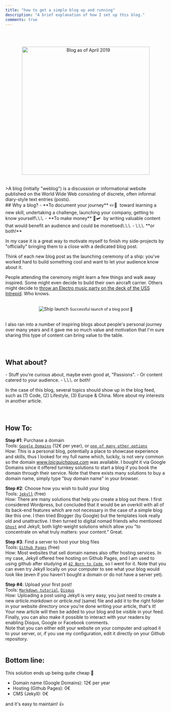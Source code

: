 ```yaml
---
title: "how to get a simple blog up and running"
description: "A brief explanation of how I set up this blog."
comments: true
---
```

<br><br>
<center>
    <img class="img-post" src="{{ site.baseurl }}/images/blog-howto.png" alt="Blog as of April 2019" height="auto" width="400">
</center>  
<br><br>
>A blog (initially "weblog") is a discussion or informational website published on the World Wide Web consisting of discrete, often informal diary-style text entries (posts).  

<br>
## Why a blog?
<span/>
- **To document your journey**  ✏️📕  
&nbsp;toward learning a new skill, undertaking a challenge, launching your company, getting to know yourself\.\.\.  
- **To make money**  💸🛩  
&nbsp;by writing valuable content that would benefit an audience and could be monetised\.\.\.  
- \.\.\. **or both!**  

In my case it is a great way to motivate myself to finish my side-projects by "officially" bringing them to a close with a dedicated blog post. 

Think of each new blog post as the launching ceremony of a ship: you've worked hard to build something cool and want to let your audience know about it.  

People attending the ceremony might learn a few things and walk away inspired. Some might even decide to build their own aircraft carrier. Others might decide to [throw an Electro music party on the deck of the USS Intrepid](https://www.facebook.com/events/2216781245302819/). Who knows.

<br>
<center>
    <img src="https://media.giphy.com/media/XrOxNVQeqAKJy/giphy.gif" alt="Ship launch"/>
    <span style="font-size: 12px;">Successful launch of a blog post 🍾</span>
</center>  
<br>

I also ran into a number of inspiring blogs about people's personal journey over many years and it gave me so much value and motivation that I'm sure sharing this type of content can bring value to the table.  
<br><br>

## What about?
<span/>
- Stuff you're curious about, maybe even good at, "Passions".  
- Or content catered to your audience.  
- \.\.\. or both!  

In the case of this blog, several topics should show up in the blog feed, such as (1) Code, (2) Lifestyle, (3) Europe & China. More about my interests in another article.  
<br><br>

## How To:  

**Step #1**: Purchase a domain  
Tools: [`Google Domains`](https://domains.google) (12€ per year), or [`one of many other options`](https://www.google.com/search?q=buy+domain+name)  
How: This is a personal blog, potentially a place to showcase experience and skills, thus I looked for my full name which, luckily, is not very common so the domain _www.loicguichaoua.com_ was available. I bought it via Google Domains since it offered turnkey solutions to start a blog if you book the domain through their service. Note that there exists many solutions to buy a domain name, simply type "buy domain name" in your browser.  

**Step #2**: Choose how you wish to build your blog  
Tools: [`Jekyll`](https://jekyllrb.com/) (free)  
How: There are many solutions that help you create a blog out there. I first considered Wordpress, but concluded that it would be an overkill with all of its back-end features which are not necessary in the case of a simple blog like this one. I then tried Blogger (by Google) but the templates look really old and unattractive. I then turned to digital nomad friends who mentioned [`Ghost`](https://ghost.org/) and Jekyll, both light-weight solutions which allow you "to concentrate on what truly matters: your content." Great.  

**Step #3**: Find a server to host your blog files  
Tools: [`Github Pages`](https://pages.github.com) (free)  
How: Most websites that sell domain names also offer hosting services. In my case, Jekyll offered free hosting on Github Pages, and I am used to using github after studying at [`42 Born to Code`](https://42.fr/), so I went for it. Note that you can even try Jekyll locally on your computer to see what your blog would look like (even if you haven't bought a domain or do not have a server yet).  

**Step #4**: Upload your first post!  
Tools: [`Markdown tutorial`](https://www.markdowntutorial.com/), [`Disqus`](https://disqus.com/)  
How: Uploading a post using Jekyll is very easy, you just need to create a new _article.markdown_ or _article.md_ (same) file and add it to the right folder in your website directory once you're done writing your article, that's it! Your new article will then be added to your blog and be visible in your feed. Finally, you can also make it possible to interact with your readers by enabling Disqus, Google or Facebook comments.  
Note that you can either edit your website on your computer and upload it to your server, or, if you use my configuration, edit it directly on your Github repository.
<br><br>

## Bottom line:  

This solution ends up being quite cheap 💸  
- Domain name (Google Domains): 12€ per year  
- Hosting (Github Pages): 0€  
- CMS (Jekyll): 0€  

and it's easy to maintain! 👍
